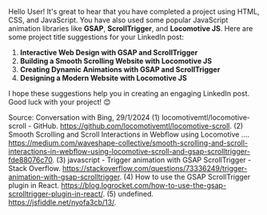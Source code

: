 Hello User! It's great to hear that you have completed a project using HTML, CSS, and JavaScript. You have also used some popular JavaScript animation libraries like **GSAP**, **ScrollTrigger**, and **Locomotive JS**. Here are some project title suggestions for your LinkedIn post:

1. **Interactive Web Design with GSAP and ScrollTrigger**
2. **Building a Smooth Scrolling Website with Locomotive JS**
3. **Creating Dynamic Animations with GSAP and ScrollTrigger**
4. **Designing a Modern Website with Locomotive JS**

I hope these suggestions help you in creating an engaging LinkedIn post. Good luck with your project! 😊

Source: Conversation with Bing, 29/1/2024
(1) locomotivemtl/locomotive-scroll - GitHub. https://github.com/locomotivemtl/locomotive-scroll.
(2) Smooth Scrolling and Scroll Interactions in Webflow using Locomotive .... https://medium.com/waveshape-collective/smooth-scrolling-and-scroll-interactions-in-webflow-using-locomotive-scroll-and-gsap-scrolltrigger-fde88076c70.
(3) javascript - Trigger animation with GSAP ScrollTrigger - Stack Overflow. https://stackoverflow.com/questions/73336249/trigger-animation-with-gsap-scrolltrigger.
(4) How to use the GSAP ScrollTrigger plugin in React. https://blog.logrocket.com/how-to-use-the-gsap-scrolltrigger-plugin-in-react/.
(5) undefined. https://jsfiddle.net/nyofa3cb/13/.